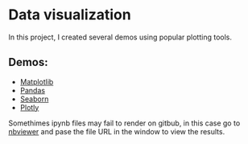 # Data visualization

In this project, I created several demos using popular plotting tools.

## Demos:
- [Matplotlib](Matplotlib.ipynb)
- [Pandas](Pandas.ipynb)
- [Seaborn](Seaborn.ipynb)
- [Plotly](Plotly.ipynb)

Somethimes ipynb files may fail to render on gitbub, in this case go to [nbviewer](https://nbviewer.jupyter.org/) and pase the file URL in the window to view the results. 
